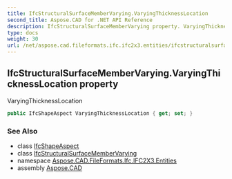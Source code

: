 ```yaml
---
title: IfcStructuralSurfaceMemberVarying.VaryingThicknessLocation
second_title: Aspose.CAD for .NET API Reference
description: IfcStructuralSurfaceMemberVarying property. VaryingThicknessLocation
type: docs
weight: 30
url: /net/aspose.cad.fileformats.ifc.ifc2x3.entities/ifcstructuralsurfacemembervarying/varyingthicknesslocation/
---
```

## IfcStructuralSurfaceMemberVarying.VaryingThicknessLocation property

VaryingThicknessLocation

```csharp
public IfcShapeAspect VaryingThicknessLocation { get; set; }
```

### See Also

* class [IfcShapeAspect](../../ifcshapeaspect/)
* class [IfcStructuralSurfaceMemberVarying](../)
* namespace [Aspose.CAD.FileFormats.Ifc.IFC2X3.Entities](../../ifcstructuralsurfacemembervarying/)
* assembly [Aspose.CAD](../../../)


